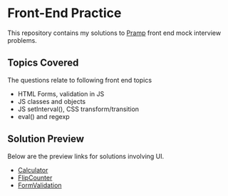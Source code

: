 # Front-End Practice

This repository contains my solutions to [Pramp](https://www.pramp.com) front end mock interview problems. 

## Topics Covered
The questions relate to following front end topics
- HTML Forms, validation in JS
- JS classes and objects
- JS setInterval(), CSS transform/transition
- eval() and regexp

## Solution Preview
Below are the preview links for solutions involving UI. 
- [Calculator](http://htmlpreview.github.io/?https://github.com/ssaleem/Front-End-Practice/blob/master/Calculator/index.html)
- [FlipCounter](http://htmlpreview.github.io/?https://github.com/ssaleem/Front-End-Practice/blob/master/FlipCounter/index.html)
- [FormValidation](http://htmlpreview.github.io/?https://github.com/ssaleem/Front-End-Practice/blob/master/FormValidation/index.html)